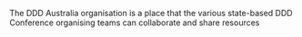 The DDD Australia organisation is a place that the various state-based DDD Conference organising teams can collaborate and share resources
